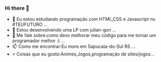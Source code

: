 ### Hi there 👋

- 🔭 Eu estou estudando programação com HTML,CSS e Javascript no #TEUFUTURO ...
- 👯 Estou desenvolvendo uma LP com julian-gon ...
- 💬 Me fale sobre:como devo melhorar meu código para me tornar um programador melhor :) ...
- 📫 Como me encontrar:Eu moro em Sapucaia-do-Sul RS ...
- ⚡ Coisas que eu gosto:Animes,Jogos,programação de sites/jogos...

